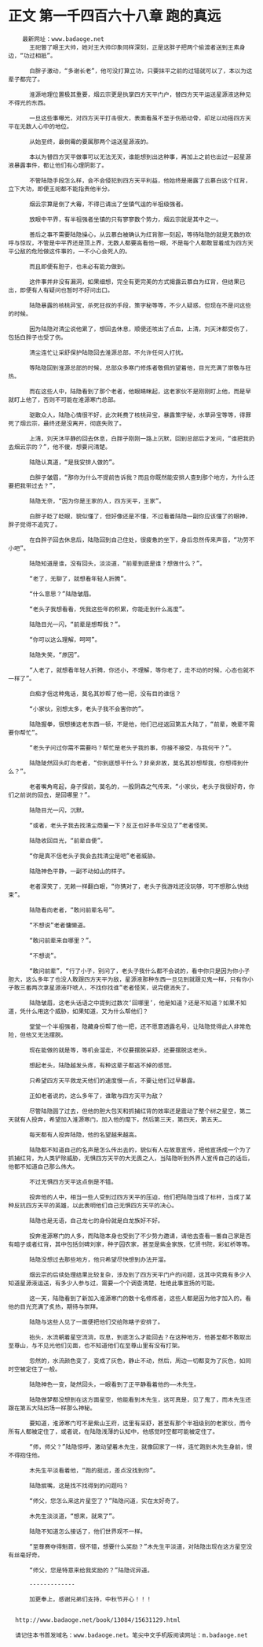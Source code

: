 # 正文 第一千四百六十八章 跑的真远
        最新网址：www.badaoge.net
          王祀瞥了眼王大帅，她对王大帅印象同样深刻，正是这胖子把两个偷渡者送到王素身边，“功过相抵”。
      
          白胖子激动，“多谢长老”，他可没打算立功，只要抹平之前的过错就可以了，本以为这辈子都完了。
      
          淮源地理位置极其重要，烟云宗更是执掌四方天平门户，替四方天平运送星源液这种见不得光的东西。
      
          一旦这些事曝光，对四方天平打击很大，表面看虽不至于伤筋动骨，却足以动摇四方天平在无数人心中的地位。
      
          从始至终，最倒霉的要属那两个运送星源液的。
      
          本以为替四方天平做事可以无法无天，谁能想到出这种事，再加上之前也出过一起星源液暴露事件，都让他们有心理阴影了。
      
          不管陆隐手段怎么样，会不会侵犯到四方天平利益，他始终是揭露了云慕白这个红背，立下大功，即便王祀都不能指责他半分。
      
          烟云宗算是倒了大霉，不得已请出了坐镇气运的半祖级强者。
      
          放眼中平界，有半祖强者坐镇的只有寥寥数个势力，烟云宗就是其中之一。
      
          善后之事不需要陆隐操心，从云慕白被确认为红背那一刻起，等待陆隐的就是无数的欢呼与惊叹，不管是中平界还是顶上界，无数人都要高看他一眼，不是每个人都敢冒着成为四方天平公敌的危险做这件事的，一不小心会死人的。
      
          而且即便有胆子，也未必有能力做到。
      
          这件事并非没有漏洞，如果细想，完全有更完美的方式揭露云慕白为红背，但结果已出，即便有人有疑问也暂时不好问出口。
      
          陆隐暴露的核桃异宝，杀死狂叔的手段，策字秘等等，不少人疑惑，但现在不是问这些的时候。
      
          因为陆隐对清尘说他累了，想回去休息，顺便还咳出了点血，上清，刘天沐都受伤了，包括白胖子也受了伤。
      
          清尘连忙让采舒保护陆隐回去淮源总部，不允许任何人打扰。
      
          等陆隐回到淮源总部的时候，总部众多寒门修炼者敬佩的望着他，目光充满了崇敬与狂热。
      
          而在这些人中，陆隐看到了那个老者，他眼睛眯起，这老家伙不是刚刚盯上他，而是早就盯上他了，否则不可能在淮源寒门总部。
      
          驱散众人，陆隐心情很不好，此次耗费了核桃异宝，暴露策字秘，水草异宝等等，得罪死了烟云宗，最终还是没离开，彻底失败了。
      
          上清，刘天沐平静的回去休息，白胖子刚刚一路上沉默，回到总部后才发问，“谁把我扔去烟云宗的？”，他不傻，想要问清楚。
      
          陆隐认真道，“是我安排人做的”。
      
          白胖子皱眉，“那你为什么不提前告诉我？而且你既然能安排人查到那个地方，为什么还要把我带过去？”，
      
          陆隐无奈，“因为你是王家的人，四方天平，王家”。
      
          白胖子眨了眨眼，貌似懂了，但好像还是不懂，不过看着陆隐一副你应该懂了的眼神，胖子觉得不追究了。
      
          在白胖子回去休息后，陆隐回到自己住处，很疲惫的坐下，身后忽然传来声音，“功劳不小吧”。
      
          陆隐知道是谁，没有回头，淡淡道，“前辈到底是谁？想做什么？”。
      
          “老了，无聊了，就想看年轻人折腾”。
      
          “什么意思？”陆隐皱眉。
      
          “老头子我想看看，凭我这些年的积累，你能走到什么高度”。
      
          陆隐目光一闪，“前辈是想帮我？”。
      
          “你可以这么理解，呵呵”。
      
          陆隐失笑，“原因”。
      
          “人老了，就想看年轻人折腾，你还小，不理解，等你老了，走不动的时候，心态也就不一样了”。
      
          白痴才信这种鬼话，莫名其妙帮了他一把，没有目的谁信？
      
          “小家伙，别想太多，老头子我不会害你的”。
      
          陆隐握拳，很想揍这老东西一顿，不是他，他们已经返回第五大陆了，“前辈，晚辈不需要你帮忙”。
      
          “老头子问过你需不需要吗？帮忙是老头子我的事，你接不接受，与我何干？”。
      
          陆隐陡然回头盯向老者，“你到底想干什么？非亲非故，莫名其妙想帮我，你想得到什么？”。
      
          老者嘴角弯起，身子探前，莫名的，一股阴森之气传来，“小家伙，老头子我很好奇，你们之前说的回去，是回哪里？”。
      
          陆隐目光一闪，沉默。
      
          “或者，老头子我去找清尘商量一下？反正也好多年没见了”老者怪笑。
      
          陆隐收回目光，“前辈自便”。
      
          “你是真不信老头子我会去找清尘是吧”老者威胁。
      
          陆隐神色平静，一副不动如山的样子。
      
          老者深笑了，无赖一样翻白眼，“你猜对了，老头子我游戏还没玩够，可不想那么快结束”。
      
          陆隐看向老者，“敢问前辈名号”。
      
          “不想说”老者慵懒道。
      
          “敢问前辈来自哪里？”。
      
          “不想说”。
      
          “敢问前辈”，“行了小子，别问了，老头子我什么都不会说的，看中你只是因为你小子胆大，这么多年了也没人敢跟四方天平为敌，星源液那种东西一旦见到就跟见鬼一样，只有你小子敢三番两次拿星源液吓唬人，不找你找谁”老者怪笑，说完便消失了。
      
          陆隐皱眉，这老头话语之中提到过数次‘回哪里’，他是知道？还是不知道？如果不知道，凭什么用这个威胁，如果知道，又为什么帮他们？
      
          堂堂一个半祖强者，隐藏身份帮了他一把，还不愿意透露名号，让陆隐觉得此人非常危险，但他又无法摆脱。
      
          现在能做的就是等，等机会溜走，不仅要摆脱采舒，还要摆脱这老头。
      
          想起老头，陆隐越发头疼，有种这辈子都逃不掉的感觉。
      
          只希望四方天平救龙天他们的速度慢一点，不要让他们过早暴露。
      
          正如老者说的，这么多年了，谁敢与四方天平为敌？
      
          尽管陆隐圆了过去，但他的胆大包天和抓捕红背的效率还是震动了整个树之星空，第二天就有人投奔，希望加入淮源寒门，加入他的麾下，然后第三天，第四天，第五天…
      
          每天都有人投奔陆隐，他的名望越来越高。
      
          陆隐都不知道自己的名声是怎么传出去的，貌似有人在故意宣传，把他宣扬成一个为了抓捕红背，为人类铲除威胁，无惧四方天平的大无畏之人，当陆隐听到外界人宣传自己的话后，他都不知道自己那么伟大。
      
          不过无惧四方天平这点倒是不错。
      
          投奔他的人中，相当一些人受到过四方天平的压迫，他们把陆隐当成了标杆，当成了某种反抗四方天平的英雄，以此表明他们自己无惧四方天平的决心。
      
          陆隐也是无语，自己龙七的身份就是白龙族好不好。
      
          投奔淮源寒门的人多，而陆隐本身也受到了不少势力邀请，请他去查看一番自己家是否有暗子或者红背，其中包括剑碑刘家，种子园农家，甚至是紫金家族，忆贤书院，彩虹桥等等。
      
          陆隐没想过去那些地方，他只希望尽快想到办法开溜。
      
          烟云宗的后续处理结果比较复杂，涉及到了四方天平门户的问题，这其中究竟有多少人知道星源液运送，有多少人参与过，需要一个个调查清楚，杜绝此事宣扬的可能。
      
          这一天，陆隐看到了新加入淮源寒门的数十名修炼者，这些人都是因为他才加入的，看他的目光充满了炙热，期待与崇拜。
      
          陆隐与这些人见了一面便把他们交给陈瞎子安排了。
      
          抬头，水流朝着星空流淌，叹息，到底怎么才能回去？在这种地方，他甚至都不敢取出至尊山，与不见光他们见面，也不知道他们在至尊山里有没有打架。
      
          忽然的，水流颜色变了，变成了灰色，静止不动，然后，周边一切都变为了灰色，如同时空被定住了一般。
      
          陆隐神色一变，陡然回头，一眼看到了正平静看着他的——木先生。
      
          陆隐做梦都没想到在这方面星空，他能看到木先生，这可真是，见了鬼了，而木先生还跟在第五大陆出场一样那么神秘。
      
          要知道，淮源寒门可不是紫山王府，这里有采舒，甚至有那个半祖级别的老家伙，而今所有人都被定住了，或者说，在陆隐浅薄的认知中，他感觉时空都可能被定住了。
      
          “师，师父？”陆隐惊呼，激动望着木先生，就像回家了一样，连忙跑到木先生身前，恨不得抱住他。
      
          木先生平淡看着他，“跑的挺远，差点没找到你”。
      
          陆隐抿嘴，这是找不找得到的问题吗？
      
          “师父，您怎么来这片星空了？”陆隐问道，实在太好奇了。
      
          木先生淡淡道，“想来，就来了”。
      
          陆隐不知道怎么接话了，他们世界观不一样。
      
          “至尊赛夺得魁首，很不错，想要什么奖励？”木先生平淡道，对陆隐出现在这方星空没有丝毫好奇。
      
          “师父，您是特意来给我奖励的？”陆隐诧异道。
      
          -------------
      
          加更奉上，感谢兄弟们支持，中秋节开心！！！
      
      
      http://www.badaoge.net/book/13084/15631129.html
      
      请记住本书首发域名：www.badaoge.net。笔尖中文手机版阅读网址：m.badaoge.net